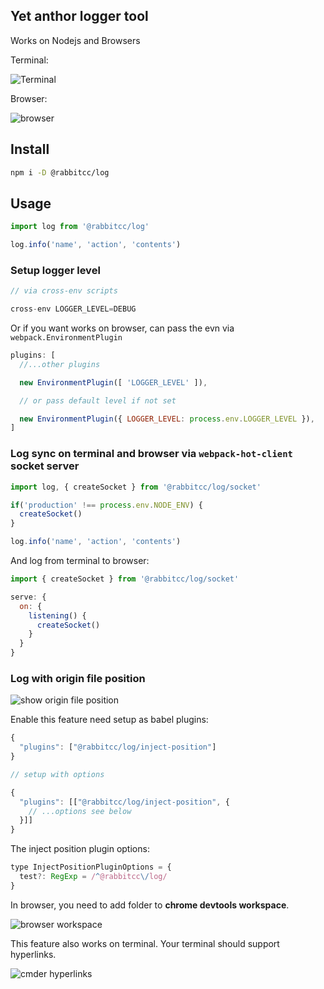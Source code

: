 Yet anthor logger tool
----

Works on Nodejs and Browsers

Terminal:

![Terminal](https://user-images.githubusercontent.com/5752902/43772728-a6ec9fbe-9a75-11e8-95bc-7d6fe7a9aa72.png)

Browser:

![browser](https://user-images.githubusercontent.com/5752902/43772620-47e41182-9a75-11e8-9632-68d5944db477.png)


## Install

```sh
npm i -D @rabbitcc/log
```

## Usage

```js
import log from '@rabbitcc/log'

log.info('name', 'action', 'contents')
```


### Setup logger level

```js
// via cross-env scripts

cross-env LOGGER_LEVEL=DEBUG
```

Or if you want works on browser, can pass the evn via `webpack.EnvironmentPlugin`

```js
plugins: [
  //...other plugins

  new EnvironmentPlugin([ 'LOGGER_LEVEL' ]),

  // or pass default level if not set

  new EnvironmentPlugin({ LOGGER_LEVEL: process.env.LOGGER_LEVEL }),
]
```


### Log sync on terminal and browser via `webpack-hot-client` socket server

```js
import log, { createSocket } from '@rabbitcc/log/socket'

if('production' !== process.env.NODE_ENV) {
  createSocket()
}

log.info('name', 'action', 'contents')
```

And log from terminal to browser:

```js
import { createSocket } from '@rabbitcc/log/socket'

serve: {
  on: {
    listening() {
      createSocket()
    }
  }
}
```

### Log with origin file position

![show origin file position](https://user-images.githubusercontent.com/5752902/44018351-0b1d63dc-9f0e-11e8-9b02-7625db60f730.png)

Enable this feature need setup as babel plugins:

```js
{
  "plugins": ["@rabbitcc/log/inject-position"]
}

// setup with options

{
  "plugins": [["@rabbitcc/log/inject-position", {
    // ...options see below
  }]]
}
```

The inject position plugin options:

```js
type InjectPositionPluginOptions = {
  test?: RegExp = /^@rabbitcc\/log/
}
```

In browser, you need to add folder to **chrome devtools workspace**.

![browser workspace](https://user-images.githubusercontent.com/5752902/44018496-925f25c4-9f0e-11e8-8eac-01db00148c0d.gif)

This feature also works on terminal. Your terminal should support hyperlinks.

![cmder hyperlinks](https://user-images.githubusercontent.com/5752902/44021314-10aac3d6-9f17-11e8-9c9b-dd264dc058a5.gif)
